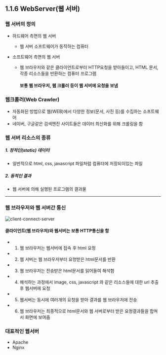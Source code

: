 ## 1.1.6  WebServer(웹 서버)

### 웹 서버의 정의

- 하드웨어 측면의 웹 서버
    - 웹 서버 소프트웨어가 동작하는 컴퓨터


- 소프트웨어 측면의 웹 서버
    - 웹 브라우저와 같은 클라이언트로부터 HTTP요청을 받아들이고, HTML 문서, 각종 리소스들을 반환하는 컴퓨터 프로그램

        #### 보통 웹 브라우저, 웹 크롤러 등이 웹 서버에 요청을 보냄


### 웹크롤러(Web Crawler)

- 자동화된 방법으로 웹(WEB)에서 다양한 정보(문서, 사진 등)를 수집하는 소프트웨어
- 네이버, 구글같은 검색엔진 사이트들은 데이터 최신화를 위해 크롤링을 함

### 웹 서버 리소스의 종류

##### 1. 정적인(static) 데이터
- 일반적으로 html, css, javascript 파일처럼 컴퓨터에 저장되이있는 파일

##### 2. 동적인 결과
- 웹 서버에 의해 실행된 프로그램의 결과물

---
### 웹 브라우저와 웹 서버간 통신

![client-connect-server](https://user-images.githubusercontent.com/46203866/89711563-f460f100-d9c5-11ea-9235-8b6c6f301e4c.png)

#### 클라이언트(웹 브라우저)와 웹서버는 보통 HTTP통신을 함

- 1. 웹 브라우저는 웹서버에 접속 후 html 요청
- 2. 웹 서버는 웹 브라우저부터 요청받은 html문서를 반환
- 3. 웹 브라우저는 전송받은 html문서를 읽어들여 해석함
- 4. 해석하는 과정에서 image, css, javascript 와 같은 리소스들에 대한 url 추출 후 웹서버에 요청
- 5. 웹서버는 동시에 여러개의 요청을 받아 결과를 웹 브라우저에 전송
- 6. 웹 브라우저는 최종적으로 html문서와 웹 서버로부터 받은 요청결과들을 합쳐서 화면에 보여줌

### 대표적인 웹서버
- Apache
- Nginx
